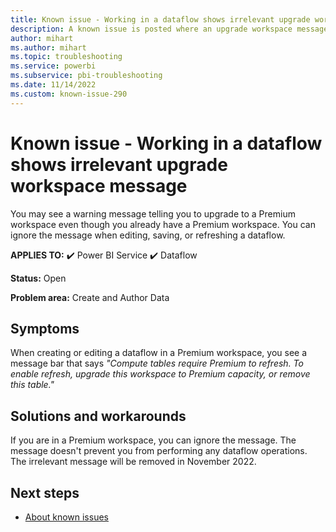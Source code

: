```yaml
---
title: Known issue - Working in a dataflow shows irrelevant upgrade workspace message
description: A known issue is posted where an upgrade workspace message appears when you're already in a Premium workspace
author: mihart
ms.author: mihart
ms.topic: troubleshooting  
ms.service: powerbi
ms.subservice: pbi-troubleshooting
ms.date: 11/14/2022
ms.custom: known-issue-290
---
```


# Known issue - Working in a dataflow shows irrelevant upgrade workspace message

You may see a warning message telling you to upgrade to a Premium workspace even though you already have a Premium workspace. You can ignore the message when editing, saving, or refreshing a dataflow.

**APPLIES TO:** ✔️ Power BI Service ✔️ Dataflow

**Status:** Open

**Problem area:** Create and Author Data

## Symptoms

When creating or editing a dataflow in a Premium workspace, you see a message bar that says *"Compute tables require Premium to refresh. To enable refresh, upgrade this workspace to Premium capacity, or remove this table."*

## Solutions and workarounds

If you are in a Premium workspace, you can ignore the message. The message doesn't prevent you from performing any dataflow operations.  The irrelevant message will be removed in November 2022.

## Next steps

- [About known issues](/power-bi/troubleshoot/known-issues/power-bi-known-issues)
